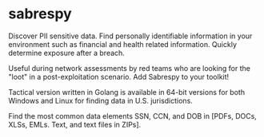 # sabrespy

Discover PII sensitive data. Find personally identifiable information in your environment such as financial and health related information. Quickly determine exposure after a breach.

Useful during network assessments by red teams who are looking for the "loot" in a post-exploitation scenario. Add Sabrespy to your toolkit!

Tactical version written in Golang is available in 64-bit versions for both Windows and Linux for finding data in U.S. jurisdictions.

Find the most common data elements SSN, CCN, and DOB in [PDFs, DOCs, XLSs, EMLs. Text, and text files in ZIPs].

